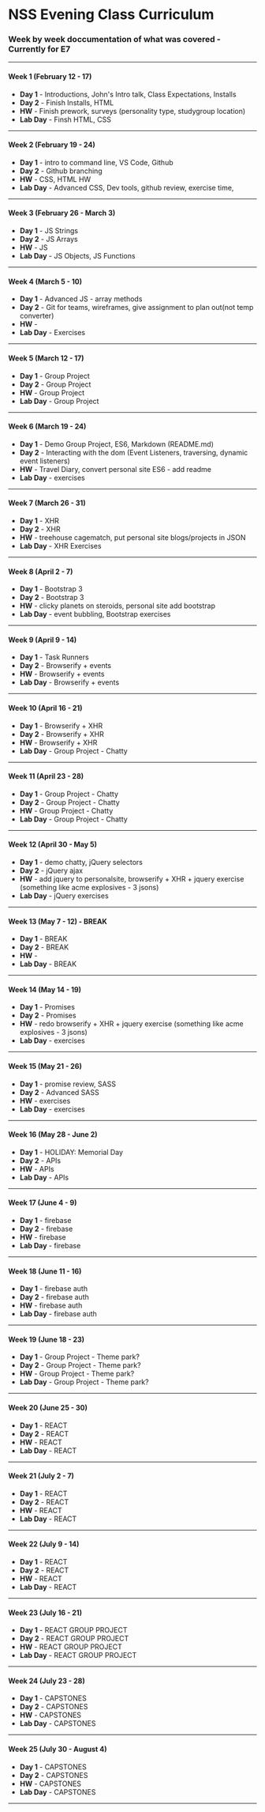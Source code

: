 # NSS Evening Class Curriculum


### Week by week doccumentation of what was covered - Currently for E7


***

#### Week 1 (February 12 - 17)
* **Day 1** - Introductions, John's Intro talk, Class Expectations, Installs
* **Day 2** - Finish Installs, HTML
* **HW** - Finish prework, surveys (personality type, studygroup location)
* **Lab Day** - Finsh HTML, CSS

***

#### Week 2 (February 19 - 24)
* **Day 1** - intro to command line, VS Code, Github
* **Day 2** - Github branching
* **HW** - CSS, HTML HW
* **Lab Day** - Advanced CSS, Dev tools,  github review, exercise time, 

***

#### Week 3 (February 26 - March 3)
* **Day 1** - JS Strings
* **Day 2** - JS Arrays
* **HW** - JS
* **Lab Day** - JS Objects, JS Functions

***

#### Week 4 (March 5 - 10)
* **Day 1** - Advanced JS - array methods
* **Day 2** -  Git for teams, wireframes, give assignment to plan out(not temp converter)
* **HW** - 
* **Lab Day** - Exercises

***

#### Week 5 (March 12 - 17)
* **Day 1** - Group Project
* **Day 2** - Group Project
* **HW** - Group Project
* **Lab Day** - Group Project

***

#### Week 6 (March 19 - 24)
* **Day 1** - Demo Group Project, ES6, Markdown (README.md)
* **Day 2** -  Interacting with the dom (Event Listeners, traversing, dynamic event listeners)
* **HW** - Travel Diary, convert personal site ES6 - add readme
* **Lab Day** - exercises

***

#### Week 7 (March 26 - 31)
* **Day 1** - XHR
* **Day 2** - XHR
* **HW** - treehouse cagematch, put personal site blogs/projects in JSON
* **Lab Day** - XHR Exercises

***

#### Week 8 (April 2 - 7)
* **Day 1** - Bootstrap 3
* **Day 2** - Bootstrap 3
* **HW** - clicky planets on steroids, personal site add bootstrap
* **Lab Day** - event bubbling, Bootstrap exercises

***

#### Week 9 (April 9 - 14)
* **Day 1** - Task Runners
* **Day 2** - Browserify + events
* **HW** - Browserify + events
* **Lab Day** - Browserify + events

***

#### Week 10 (April 16 - 21)
* **Day 1** - Browserify + XHR
* **Day 2** - Browserify + XHR
* **HW** - Browserify + XHR
* **Lab Day** -  Group Project - Chatty

***
#### Week 11 (April 23 - 28)
* **Day 1** - Group Project - Chatty
* **Day 2** - Group Project - Chatty
* **HW** - Group Project - Chatty
* **Lab Day** - Group Project - Chatty

***

#### Week 12 (April 30 - May 5)
* **Day 1** - demo chatty, jQuery selectors
* **Day 2** - jQuery ajax
* **HW** - add jquery to personalsite, browserify + XHR + jquery exercise (something like acme explosives - 3 jsons)
* **Lab Day** - jQuery exercises

***

#### Week 13 (May 7 - 12) - BREAK
* **Day 1** - BREAK
* **Day 2** - BREAK
* **HW** - 
* **Lab Day** - BREAK

***

#### Week 14 (May 14 - 19)
* **Day 1** - Promises
* **Day 2** - Promises
* **HW** - redo browserify + XHR + jquery exercise (something like acme explosives - 3 jsons)
* **Lab Day** - exercises

***

#### Week 15 (May 21 - 26)
* **Day 1** - promise review, SASS
* **Day 2** - Advanced SASS
* **HW** - exercises
* **Lab Day** - exercises

***

#### Week 16 (May 28 - June 2)
* **Day 1** - HOLIDAY: Memorial Day
* **Day 2** - APIs
* **HW** - APIs
* **Lab Day** - APIs 

***

#### Week 17 (June 4 - 9)
* **Day 1** - firebase
* **Day 2** - firebase
* **HW** - firebase
* **Lab Day** - firebase

***

#### Week 18 (June 11 - 16)
* **Day 1** - firebase auth
* **Day 2** - firebase auth
* **HW** - firebase auth
* **Lab Day** - firebase auth

***

#### Week 19 (June 18 - 23)
* **Day 1** - Group Project - Theme park?
* **Day 2** - Group Project - Theme park?
* **HW** - Group Project - Theme park?
* **Lab Day** - Group Project - Theme park?

***

#### Week 20 (June 25 - 30)
* **Day 1** - REACT
* **Day 2** - REACT
* **HW** - REACT
* **Lab Day** - REACT

***


#### Week 21 (July 2 - 7)
* **Day 1** - REACT
* **Day 2** - REACT
* **HW** - REACT
* **Lab Day** - REACT

***

#### Week 22 (July 9 - 14)
* **Day 1** - REACT
* **Day 2** - REACT
* **HW** - REACT
* **Lab Day** - REACT

***

#### Week 23 (July 16 - 21)
* **Day 1** - REACT GROUP PROJECT
* **Day 2** - REACT GROUP PROJECT
* **HW** - REACT GROUP PROJECT
* **Lab Day** - REACT GROUP PROJECT

***

#### Week 24 (July 23 - 28)
* **Day 1** - CAPSTONES
* **Day 2** - CAPSTONES
* **HW** - CAPSTONES
* **Lab Day** - CAPSTONES

***

#### Week 25 (July 30 - August 4)
* **Day 1** - CAPSTONES
* **Day 2** - CAPSTONES
* **HW** - CAPSTONES
* **Lab Day** - CAPSTONES

***
